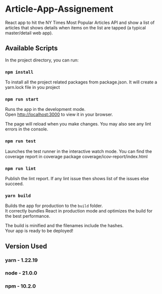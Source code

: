 # Article-App-Assignement

React app to hit the NY Times Most Popular Articles API and show a list of articles that shows details when items on the list are tapped (a typical master/detail web app).

## Available Scripts

In the project directory, you can run:

### `npm install`

To install all the project related packages from package.json. It will create a yarn.lock
file in you project

### `npm run start`

Runs the app in the development mode.\
Open [http://localhost:3000](http://localhost:3000) to view it in your browser.

The page will reload when you make changes.
You may also see any lint errors in the console.

### `npm run test`

Launches the test runner in the interactive watch mode.
You can find the coverage report in coverage package coverage/icov-report/index.html

### `npm run lint`

Publish the lint report. If any lint issue then shows list of the issues else succeed.

### `yarn build`

Builds the app for production to the `build` folder.\
It correctly bundles React in production mode and optimizes the build for the best performance.

The build is minified and the filenames include the hashes.\
Your app is ready to be deployed!

## Version Used

### yarn - 1.22.19

### node - 21.0.0

### npm - 10.2.0
